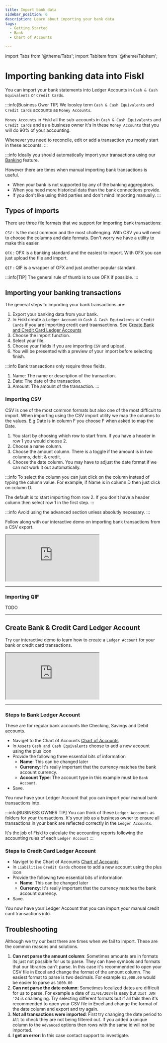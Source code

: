 ```yaml
---
title: Import bank data
sidebar_position: 6
description: Learn about importing your bank data
tags:
  - Getting Started
  - Bank
  - Chart of Accounts

---
```


import Tabs from '@theme/Tabs';
import TabItem from '@theme/TabItem';

# Importing banking data into Fiskl

You can import your bank statements into Ledger Accounts in `Cash & Cash Equivalents` or `Credit Cards`.

:::info[Business Ower TIP]
We loosley term `Cash & Cash Equivalents` and `Credit Cards` accounts as `Money Accounts`. 

`Money Accounts` in Fiskl all the sub-accounts in `Cash & Cash Equivalents` and `Credit Cards` and as a business owner it's in these `Money Accounts` that you will do 90% of your accounting.

Whenever you need to reconcile, edit or add a transaction you mostly start in these accounts.
:::

:::info
Ideally you should automatically import your transactions using our [Banking](./connect-bank) feature. 

However there are times when manual importing bank transactions is useful. 
- When your bank is not supported by any of the banking aggregators.
- When you need more historical data than the bank connections provide.
- If you don't like using third parties and don't mind importing manually.
:::

## Types of imports

There are three file formats that we support for importing bank transactions: 

`CSV` : Is the most common and the most challenging. With CSV you will need to choose the columns and date formats. Don't worry we have a utility to make this easier.

`OFX` : OFX is a banking standard and the easiest to import. With OFX you can just upload the file and import.

`QIF` : QIF is a wrapper of OFX and just another popular standard. 

:::info[TIP]
The general rule of thumb is to use OFX if possible. 
:::

## Importing your banking transactions

The general steps to importing your bank transactions are:

1. Export your banking data from your bank.
2. In Fiskl create a `Ledger Account` in `Cash & Cash Equivalents` or `Credit Cards` if you are importing credit card traansactions. See [Create Bank and Credit Card Ledger Accounts](#create-bank--credit-card-ledger-account)
3. Choose the import function.
4. Select your file.
5. Choose your fields if you are importing `CSV` and upload.
6. You will be presented with a preview of your import before selecting finish.

:::info
Bank transactions only require three fields.
1. Name: The name or description of the transaction.
2. Date: The date of the transaction.
3. Amount: The amount of the transaction.
:::

### Importing CSV

CSV is one of the most common formats but also one of the most difficult to import. When importing using the CSV import utility we map the columns to the values. E.g Date is in column F you choose F when asked to map the Date.

1. You start by choosing which row to start from. If you have a header in row 1 you would choose 2. 
2. Choose a name column.
3. Choose the amount column. There is a toggle if the amount is in two columns, debit & credit.
4. Choose the date column. You may have to adjust the date format if we can not work it out automatically.  

:::info
To select the column you can just click on the column instead of typing the column value. For example, if Name is in column D then just click on column D.

The default is to start importing from row 2.  If you don't have a header column then select row 1 in the first step.
:::

:::info
Avoid using the advanced section unless absolutly necessary.
:::

Follow along with our interactive demo on importing bank transactions from a CSV export.

<div style={{ position: 'relative', paddingBottom: '56.25%', height: 0, width: '100%' }}>
  <iframe
    style={{ position: 'absolute', top: 0, left: 0, width: '100%', height: '100%', border: 0 }}
    src="https://demo.fiskl.com/e/clzbiqgz100bbjp0cscukwq0l/tour"
    allowFullScreen
    webkitallowfullscreen="true"
    mozallowfullscreen="true"
    allowtransparency="true"
  ></iframe>
</div>

---

### Importing QIF

TODO

---


## Create Bank & Credit Card Ledger Account

Try our interactive demo to learn how to create a `Ledger Account` for your bank or credit card transactions.


<div style={{ position: 'relative', paddingBottom: '56.25%', height: 0, width: '100%' }}>
  <iframe
    style={{ position: 'absolute', top: 0, left: 0, width: '100%', height: '100%', border: 0 }}
    src="https://demo.fiskl.com/e/clzbevkqd005ml70ca9vev2dz/tour"
    allowFullScreen
    webkitallowfullscreen="true"
    mozallowfullscreen="true"
    allowtransparency="true"
  ></iframe>
</div>

---

### Steps to Bank Ledger Account

These are for regular bank accounts like Checking, Savings and Debit accounts. 

- Naviget to the Chart of Accounts [Chart of Accounts](https://my.fiskl.com/accounting/chart)
- In `Assets` `Cash and Cash Equivalents` choose to add a new account using the plus icon
- Provide the following three essential bits of information
    - **Name**: This can be changed later
    - **Currency**: It's really important that the currency matches the bank account currency. 
    - **Account Type**: The account type in this example must be `Bank Account`.
- Save. 

You now have your Ledger Account that you can import your manual bank transactions into. 

:::info[BUSINESS OWNER TIP]
You can think of these `Ledger Accounts` as folders for your transactions. It's your job as a business owner to ensure all transactions in your bank are reflected correctly in the `Ledger Accounts`.

It's the job of Fiskl to calculate the accounting reports following the accounting rules of each `Ledger Account`
:::

### Steps to Credit Card Ledger Account

- Naviget to the Chart of Accounts [Chart of Accounts](https://my.fiskl.com/accounting/chart)
- In `Liabilities` `Credit Cards` choose to add a new account using the plus icon
- Provide the following two essential bits of information
    - **Name**: This can be changed later
    - **Currency**: It's really important that the currency matches the bank account currency. 
- Save. 

You now have your Ledger Account that you can import your manual credit card transactions into. 


## Troubleshooting

Although we try our best there are times when we fail to import. These are the common reasons and solutions. 

1. **Can not parse the amount column**: Sometimes amounts are in formats its just not possible for us to parse. They can have symbols and formats that our libraries can't parse. In this case it's recommended to open your CSV file in Excel and change the format of the amount column. The easiest format to parse is two decimals. For example `$1,000.00` would be easier to parse as `1000.00`
2. **Can not parse the date column**: Sometimes localized dates are difficult for us to parse. For example a date of `31/01/2024` is easy but `31st JAN '24` is challenging. Try selecting different formats but if all fails then it's recommended to open your CSV file in Excel and change the format of the date column and export and try again.
3. **Not all transactions were imported**: First try changing the date period to `All` to check they are not being filtered out. If you added a unique column to the `Advanced` options then rows with the same id will not be imported. 
4. **I get an error**: In this case contact support to investigate. 





